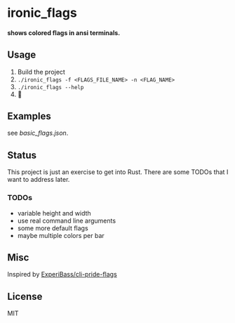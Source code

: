 # ironic_flags
#### shows colored flags in ansi terminals.

## Usage
1. Build the project
2. `./ironic_flags -f <FLAGS_FILE_NAME> -n <FLAG_NAME>`
3. `./ironic_flags --help`
4. 🎉

## Examples
see _basic_flags.json_.

## Status
This project is just an exercise to get into Rust.
There are some TODOs that I want to address later.

### TODOs
- variable height and width
- use real command line arguments
- some more default flags
- maybe multiple colors per bar

## Misc
Inspired by [ExperiBass/cli-pride-flags](https://github.com/ExperiBass/cli-pride-flags)

## License
MIT